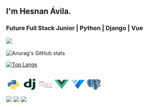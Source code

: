 ## I'm Hesnan Ávila.
### Future Full Stack Junior | Python | Django | Vue

![](https://komarev.com/ghpvc/?username=avilahesnan&color=blueviolet)

![Anurag's GitHub stats](https://github-readme-stats.vercel.app/api?username=avilahesnan&show_icons=true&theme=dracula)

[![Top Langs](https://github-readme-stats.vercel.app/api/top-langs/?username=avilahesnan&layout=compact&theme=dracula)](https://github.com/avilahesnan/github-readme-stats)

<div style="display: flex, justify-content: space-between, align-itens: center"><br>
  <img align="center" alt="Hesnan-Python" height="30" width="40" src="https://raw.githubusercontent.com/devicons/devicon/master/icons/python/python-original.svg">
  <img align="center" alt="Hesnan-Django" height="30" width="40" src="https://raw.githubusercontent.com/devicons/devicon/master/icons/django/django-plain.svg">
  <img align="center" alt="Hesnan-DjangoREST" height="30" width="40" src="https://raw.githubusercontent.com/devicons/devicon/master/icons/djangorest/djangorest-original.svg">
  <img align="center" alt="Hesnan-Vue" height="30" width="40" src="https://raw.githubusercontent.com/devicons/devicon/master/icons/vuejs/vuejs-original.svg">
  <img align="center" alt="Hesnan-Vuetify" height="30" width="40" src="https://raw.githubusercontent.com/devicons/devicon/master/icons/vuetify/vuetify-original.svg">
  <img align="center" alt="Hesnan-PostgreSQL" height="30" width="40" src="https://raw.githubusercontent.com/devicons/devicon/master/icons/postgresql/postgresql-original.svg">
</div>
  
<div> 
    <br/>
  <a href = "mailto:avilahesnan@gmail.com"><img src="https://img.shields.io/badge/-Gmail-%23333?style=for-the-badge&logo=gmail&logoColor=white" target="_blank"></a>
  <a href="https://www.linkedin.com/in/hesnan-avila/" target="_blank"><img src="https://img.shields.io/badge/-LinkedIn-%230077B5?style=for-the-badge&logo=linkedin&logoColor=white" target="_blank"></a>
  <a href="https://www.instagram.com/avilahesnan/" target="_blank"><img src="https://img.shields.io/badge/-Instagram-%23E4405F?style=for-the-badge&logo=instagram&logoColor=white" target="_blank"></a>
</div>

